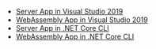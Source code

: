 * [Server App in Visual Studio 2019](getting-started/server-side-blazor.md)
* [WebAssembly App in Visual Studio 2019](getting-started/blazor-webassembly.md)
* [Server App in .NET Core CLI](getting-started/server-side-blazor-dotnet-cli.md)
* [WebAssembly App in .NET Core CLI](getting-started/blazor-webassembly-dotnet-cli.md)